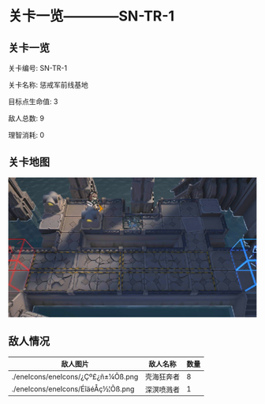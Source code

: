 # 关卡一览————SN-TR-1


## 关卡一览

关卡编号: SN-TR-1

关卡名称: 惩戒军前线基地

目标点生命值: 3

敌人总数: 9

理智消耗: 0


## 关卡地图
![SN-TR-1](./oprMap/SN-TR-1.png)

## 敌人情况

| 敌人图片 | 敌人名称 | 数量  |
|---------|-----|-----|
| ./eneIcons/eneIcons/¿Çº£¿ñ±¼Õß.png| 壳海狂奔者  |   8  |
| ./eneIcons/eneIcons/ÉîäéÅç½¦Õß.png| 深溟喷溅者  |   1  |
